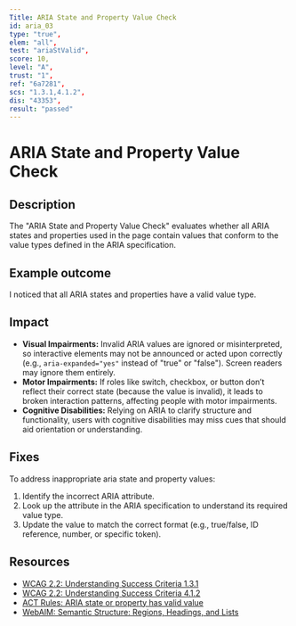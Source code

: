 ```yaml
---
Title: ARIA State and Property Value Check
id: aria_03
type: "true",
elem: "all",
test: "ariaStValid",
score: 10,
level: "A",
trust: "1",
ref: "6a7281",
scs: "1.3.1,4.1.2",
dis: "43353",
result: "passed"
---
```


# ARIA State and Property Value Check

## Description

The "ARIA State and Property Value Check" evaluates whether all ARIA states and properties used in the page contain values that conform to the value types defined in the ARIA specification.

## Example outcome

I noticed that all ARIA states and properties have a valid value type.

## Impact

- **Visual Impairments:** Invalid ARIA values are ignored or misinterpreted, so interactive elements may not be announced or acted upon correctly (e.g., <code>aria-expanded="yes"</code> instead of "true" or "false"). Screen readers may ignore them entirely.
- **Motor Impairments:** If roles like switch, checkbox, or button don’t reflect their correct state (because the value is invalid), it leads to broken interaction patterns, affecting people with motor impairments.
- **Cognitive Disabilities:** Relying on ARIA to clarify structure and functionality, users with cognitive disabilities may miss cues that should aid orientation or understanding.

## Fixes

To address inappropriate aria state and property values:

1. Identify the incorrect ARIA attribute.
2. Look up the attribute in the ARIA specification to understand its required value type.
3. Update the value to match the correct format (e.g., true/false, ID reference, number, or specific token).

## Resources

- [WCAG 2.2: Understanding Success Criteria 1.3.1](https://www.w3.org/WAI/WCAG22/Understanding/info-and-relationships.html)
- [WCAG 2.2: Understanding Success Criteria 4.1.2](https://www.w3.org/WAI/WCAG22/Understanding/name-role-value.html)
- [ACT Rules: ARIA state or property has valid value](https://www.w3.org/WAI/standards-guidelines/act/rules/6a7281/)
- [WebAIM: Semantic Structure: Regions, Headings, and Lists](https://webaim.org/techniques/semanticstructure/)
